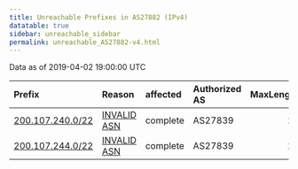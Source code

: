 ```yaml
---
title: Unreachable Prefixes in AS27882 (IPv4)
datatable: true
sidebar: unreachable_sidebar
permalink: unreachable_AS27882-v4.html
---
```


Data as of 2019-04-02 19:00:00 UTC


<div class="datatable-begin"></div>

| Prefix                                                     | Reason                                                                                                  | affected   | Authorized AS   |   MaxLength | Anchor                                         |   unreachable /24s |
|:-----------------------------------------------------------|:--------------------------------------------------------------------------------------------------------|:-----------|:----------------|------------:|:-----------------------------------------------|-------------------:|
| [200.107.240.0/22](https://stat.ripe.net/200.107.240.0/22) | [INVALID ASN](https://rpki-validator.ripe.net/announcement-preview?asn=AS27882&prefix=200.107.240.0/22) | complete   | AS27839         |          21 | [LACNIC](unreachable_LACNIC_RPKI_Root-v4.html) |                  4 |
| [200.107.244.0/22](https://stat.ripe.net/200.107.244.0/22) | [INVALID ASN](https://rpki-validator.ripe.net/announcement-preview?asn=AS27882&prefix=200.107.244.0/22) | complete   | AS27839         |          21 | [LACNIC](unreachable_LACNIC_RPKI_Root-v4.html) |                  4 |

<div class="datatable-end"></div>